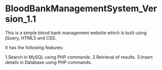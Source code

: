BloodBankManagementSystem_Version_1.1
=====================================

This is a simple blood bank management website which is built using jQuery, HTML5 and CSS.

It has the following features:

1.Search in MySQL using PHP commands.
2.Retrieval of results.
3.Insert details in Database using PHP commands.




